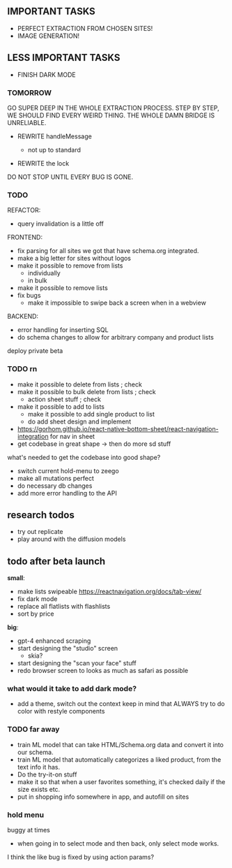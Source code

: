 ## IMPORTANT TASKS

- PERFECT EXTRACTION FROM CHOSEN SITES!
- IMAGE GENERATION!

## LESS IMPORTANT TASKS

- FINISH DARK MODE

### TOMORROW

GO SUPER DEEP IN THE WHOLE EXTRACTION PROCESS. STEP BY STEP, WE SHOULD FIND EVERY WEIRD THING. THE WHOLE DAMN BRIDGE IS UNRELIABLE.

- REWRITE handleMessage

  - not up to standard

- REWRITE the lock

DO NOT STOP UNTIL EVERY BUG IS GONE.

### TODO

REFACTOR:

- query invalidation is a little off

FRONTEND:

- fix parsing for all sites we got that have schema.org integrated.
- make a big letter for sites without logos
- make it possible to remove from lists
  - individually
  - in bulk
- make it possible to remove lists
- fix bugs
  - make it impossible to swipe back a screen when in a webview

BACKEND:

- error handling for inserting SQL
- do schema changes to allow for arbitrary company and product lists

deploy private beta

### TODO rn

- make it possible to delete from lists ; check
- make it possible to bulk delete from lists ; check
  - action sheet stuff ; check
- make it possible to add to lists
  - make it possible to add single product to list
  - do add sheet design and implement
- https://gorhom.github.io/react-native-bottom-sheet/react-navigation-integration for nav in sheet
- get codebase in great shape -> then do more sd stuff

what's needed to get the codebase into good shape?

- switch current hold-menu to zeego
- make all mutations perfect
- do necessary db changes
- add more error handling to the API

## research todos

- try out replicate
- play around with the diffusion models

## todo after beta launch

**small**:

- make lists swipeable
  https://reactnavigation.org/docs/tab-view/
- fix dark mode
- replace all flatlists with flashlists
- sort by price

**big**:

- gpt-4 enhanced scraping
- start designing the "studio" screen
  - skia?
- start designing the "scan your face" stuff
- redo browser screen to looks as much as safari as possible

### what would it take to add dark mode?

- add a theme, switch out the context
  keep in mind that ALWAYS try to do color with restyle components

### TODO far away

- train ML model that can take HTML/Schema.org data and convert it into our schema.
- train ML model that automatically categorizes a liked product, from the text info it has.
- Do the try-it-on stuff
- make it so that when a user favorites something, it's checked daily if the size exists etc.
- put in shopping info somewhere in app, and autofill on sites

### hold menu

buggy at times

- when going in to select mode and then back, only select mode works.

I think the like bug is fixed by using action params?
